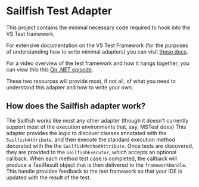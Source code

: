 ﻿# Sailfish Test Adapter

This project contains the minimal necessary code required to hook into the VS Test framework.

For extensive documentation on the VS Test Framework (for the purposes of understanding how to write minimal adapters) you can
visit [these docs](https://github.com/Microsoft/vstest-docs/blob/main/RFCs/0004-Adapter-Extensibility.md).

For a video overview of the test framework and how it hangs together, you can view this
this [On .NET episode](https://docs.microsoft.com/en-us/shows/on-net/exploring-the-visual-studio-test-platform#time=22m24s).

These two resources will provide most, if not all, of what you need to understand this adapter and how to write your own.

## How does the Sailfish adapter work?

The Sailfish works like most any other adapter (though it doesn't currently support most of the execution environments that, say, MSTest does) This adapter provides the logic to discover classes annotated with the `SailfishAttribute`, and then execute the standard execution method decorated with the the `SailfishMethodAttribute`.
Once tests are discovered, they are provided to the `SailfishExecutor`, which accepts an optional callback. When each method test case is completed, the callback will produce a TestResult object that
is then delivered to the `frameworkHandle`. This handle provides feedback to the test framework so that your IDE is updated with the result of the test.
